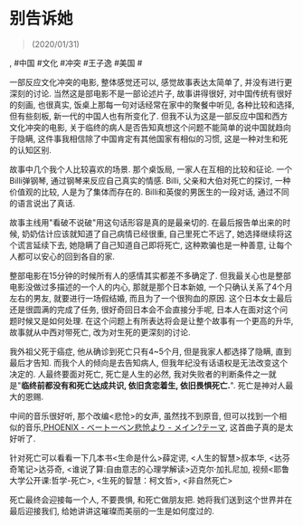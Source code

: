 # 别告诉她

> \(2020/01/31\)

, #中国 #文化 #冲突 #王子逸 #美国 #

一部反应文化冲突的电影, 整体感觉还可以, 感觉故事表达太简单了, 并没有进行更深刻的讨论. 当然这是部电影不是一部论述片子, 故事讲得很好, 对中国传统有很好的刻画, 也很真实, 饭桌上那每一句对话经常在家中的聚餐中听见, 各种比较和选择, 但有些刻板, 新一代的中国人也有所变化了. 但我不认为这是一部反应中国和西方文化冲突的电影, 关于临终的病人是否告知真想这个问题不能简单的说中国就趋向于隐瞒, 这件事我相信除了中国肯定有其他国家有相似的习惯, 这是一种对生和死的认知区别.

故事中几个我个人比较喜欢的场景. 那个桌饭局, 一家人在互相的比较和征论. 一个Billi弹钢琴, 通过钢琴来反应自己真实的情感. Billi, 父亲和大伯对死亡的探讨, 一种价值观的比较, 人是为了集体而存在的. Billi和英俊的男医生的一段对话, 通过不同的语言说出了真话.

故事主线用"看破不说破"用这句话形容是真的是最亲切的. 在最后报告单出来的时候, 奶奶估计应该就知道了自己病情已经很重, 自己里死亡不远了, 她选择继续将这个谎言延续下去, 她隐瞒了自己知道自己即将死亡, 这种欺骗也是一种善意, 让每个人都可以安心的回到各自的家.

整部电影在15分钟的时候所有人的感情其实都差不多确定了. 但我最关心也是整部电影没做过多描述的一个人的内心, 那就是那个日本新娘, 一个只确认关系了4个月左右的男友, 就要进行一场假结婚, 而且为了一个很狗血的原因. 这个日本女士最后还是很圆满的完成了任务, 很好奇回日本会不会直接分手呢, 日本人在面对这个问题时候又是如何处理. 在这个问题上有所表达将会是让整个故事有一个更高的升华, 故事就从中西对带死亡, 改为对生死的更深刻的讨论.

我外祖父死于癌症, 他从确诊到死亡只有4\~5个月, 但是我家人都选择了隐瞒, 直到最后才告知. 而我个人的倾向是去告知病人, 但我年纪没有话语权是无法改变这个决定的. 人最终要面对死亡, 死亡是人生的必然, 我对失败者的判断条件之一就是"**临终前都没有和死亡达成共识, 依旧贪恋着生, 依旧畏惧死亡.**". 死亡是神对人最大的恩赐.

中间的音乐很好听, 那个改编\<悲怆\>的女声, 虽然找不到原音, 但可以找到一个相似的音乐,[PHOENIX - ベートーベン悲怆より - メイン?テーマ](https://music.163.com/song?id=4985787), 这首曲子真的是太好听了.

针对死亡可以看看一下几本书\<生命是什么\>薛定谔, \<人生的智慧\>叔本华, \<达芬奇笔记\>达芬奇, \<谁说了算:自由意志的心理学解读\>迈克尔·加扎尼加, 视频\<耶鲁大学公开课:哲学-死亡\>, \<生死的智慧：柯文哲\>, \<非自然死亡\>

死亡最终会迎接每一个人, 不要畏惧, 和死亡做朋友把. 她将我们送到这个世界并在最后迎接我们, 给她讲讲这璀璨而美丽的一生是如何度过的.
